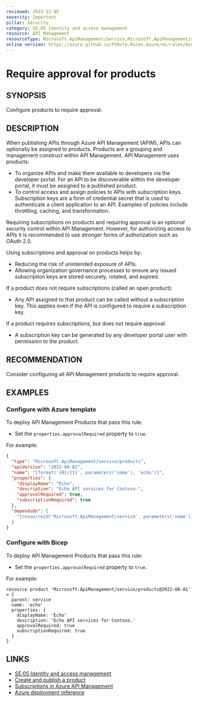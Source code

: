 ```yaml
---
reviewed: 2023-12-05
severity: Important
pillar: Security
category: SE:05 Identity and access management
resource: API Management
resourceType: Microsoft.ApiManagement/service,Microsoft.ApiManagement/service/products
online version: https://azure.github.io/PSRule.Rules.Azure/en/rules/Azure.APIM.ProductApproval/
---
```


# Require approval for products

## SYNOPSIS

Configure products to require approval.

## DESCRIPTION

When publishing APIs through Azure API Management (APIM), APIs can optionally be assigned to products.
Products are a grouping and management construct within API Management.
API Management uses products:

- To organize APIs and make them available to developers via the developer portal.
  For an API to be discoverable within the developer portal, it must be assigned to a published product.
- To control access and assign policies to APIs with subscription keys.
  Subscription keys are a form of credential secret that is used to authenticate a client application to an API.
  Examples of policies include throttling, caching, and transformation.

Requiring subscriptions on products and requiring approval is an _optional_ security control within API Management.
However, for authorizing access to APIs it is recommended to use stronger forms of authorization such as OAuth 2.0.

Using subscriptions and approval on products helps by:

- Reducing the risk of unintended exposure of APIs.
- Allowing organization governance processes to ensure any issued subscription keys are stored securely, rotated, and expired.

If a product does not require subscriptions (called an open product):

- Any API assigned to that product can be called without a subscription key.
  This applies even if the API is configured to require a subscription key.

If a product requires subscriptions, but does not require approval:

- A subscription key can be generated by any developer portal user with permission to the product.

## RECOMMENDATION

Consider configuring all API Management products to require approval.

## EXAMPLES

### Configure with Azure template

To deploy API Management Products that pass this rule:

- Set the `properties.approvalRequired` property to `true`.

For example:

```json
{
  "type": "Microsoft.ApiManagement/service/products",
  "apiVersion": "2022-08-01",
  "name": "[format('{0}/{1}', parameters('name'), 'echo')]",
  "properties": {
    "displayName": "Echo",
    "description": "Echo API services for Contoso.",
    "approvalRequired": true,
    "subscriptionRequired": true
  },
  "dependsOn": [
    "[resourceId('Microsoft.ApiManagement/service', parameters('name'))]"
  ]
}
```

### Configure with Bicep

To deploy API Management Products that pass this rule:

- Set the `properties.approvalRequired` property to `true`.

For example:

```bicep
resource product 'Microsoft.ApiManagement/service/products@2022-08-01' = {
  parent: service
  name: 'echo'
  properties: {
    displayName: 'Echo'
    description: 'Echo API services for Contoso.'
    approvalRequired: true
    subscriptionRequired: true
  }
}
```

## LINKS

- [SE:05 Identity and access management](https://learn.microsoft.com/azure/well-architected/security/identity-access#protect-nonidentity-based-secrets)
- [Create and publish a product](https://learn.microsoft.com/azure/api-management/api-management-howto-add-products)
- [Subscriptions in Azure API Management](https://learn.microsoft.com/azure/api-management/api-management-subscriptions)
- [Azure deployment reference](https://learn.microsoft.com/azure/templates/microsoft.apimanagement/service/products)
